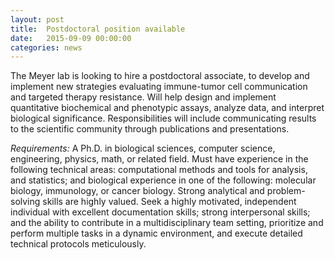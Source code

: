 ```yaml
---
layout: post
title:  Postdoctoral position available
date:   2015-09-09 00:00:00
categories: news
---
```


The Meyer lab is looking to hire a postdoctoral associate, to develop and implement new strategies evaluating immune-tumor cell communication and targeted therapy resistance. Will help design and implement quantitative biochemical and phenotypic assays, analyze data, and interpret biological significance. Responsibilities will include communicating results to the scientific community through publications and presentations.

*Requirements:* A Ph.D. in biological sciences, computer science, engineering, physics, math, or related field. Must have experience in the following technical areas: computational methods and tools for analysis, and statistics; and biological experience in one of the following: molecular biology, immunology, or cancer biology. Strong analytical and problem-solving skills are highly valued. Seek a highly motivated, independent individual with excellent documentation skills; strong interpersonal skills; and the ability to contribute in a multidisciplinary team setting, prioritize and perform multiple tasks in a dynamic environment, and execute detailed technical protocols meticulously.